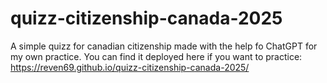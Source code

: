 # quizz-citizenship-canada-2025
A simple quizz for canadian citizenship made with the help fo ChatGPT for my own practice.
You can find it deployed here if you want to practice: https://reven69.github.io/quizz-citizenship-canada-2025/ 
